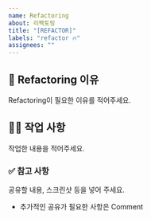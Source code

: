 ```yaml
---
name: Refactoring
about: 리팩토링
title: "[REFACTOR]"
labels: "refactor 🔥"
assignees: ""
---
```


## 📌 Refactoring 이유

Refactoring이 필요한 이유를 적어주세요.

## 👩‍💻 작업 사항

작업한 내용을 적어주세요.

### ✅ 참고 사항

공유할 내용, 스크린샷 등을 넣어 주세요.

- 추가적인 공유가 필요한 사항은 Comment
